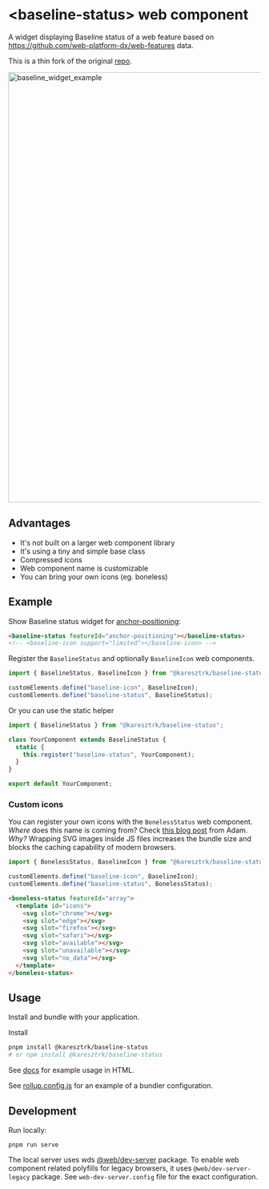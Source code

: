 # &lt;baseline-status> web component

A widget displaying Baseline status of a web feature based on https://github.com/web-platform-dx/web-features data.

This is a thin fork of the original [repo](https://github.com/web-platform-dx/baseline-status).

<img width="859" alt="baseline_widget_example" src="https://github.com/web-platform-dx/baseline-status/assets/1914261/3171ee2d-6949-47c9-8328-b79e467813f7">

## Advantages

- It's not built on a larger web component library
- It's using a tiny and simple base class
- Compressed icons
- Web component name is customizable
- You can bring your own icons (eg. boneless)

## Example

Show Baseline status widget for
[anchor-positioning](https://github.com/web-platform-dx/web-features/blob/main/features/anchor-positioning.yml):

```html
<baseline-status featureId="anchor-positioning"></baseline-status>
<!-- <baseline-icon support="limited"></baseline-icon> -->
```

Register the `BaselineStatus` and optionally `BaselineIcon` web components.

```js
import { BaselineStatus, BaselineIcon } from "@karesztrk/baseline-status";

customElements.define("baseline-icon", BaselineIcon);
customElements.define("baseline-status", BaselineStatus);
```

Or you can use the static helper

```js
import { BaselineStatus } from "@karesztrk/baseline-status";

class YourComponent extends BaselineStatus {
  static {
    this.register("baseline-status", YourComponent);
  }
}

export default YourComponent;
```

### Custom icons

You can register your own icons with the `BonelessStatus` web component.
_Where_ does this name is coming from? Check [this blog post](https://nerdy.dev/headless-boneless-and-skinless-ui) from Adam.
_Why?_ Wrapping SVG images inside JS files increases the bundle size and blocks
the caching capability of modern browsers.

```js
import { BonelessStatus, BaselineIcon } from "@karesztrk/baseline-status";

customElements.define("baseline-icon", BaselineIcon);
customElements.define("baseline-status", BonelessStatus);
```

```html
<boneless-status featureId="array">
  <template id="icons">
    <svg slot="chrome"></svg>
    <svg slot="edge"></svg>
    <svg slot="firefox"></svg>
    <svg slot="safari"></svg>
    <svg slot="available"></svg>
    <svg slot="unavailable"></svg>
    <svg slot="no_data"></svg>
  </template>
</boneless-status>
```

## Usage

Install and bundle with your application.

Install

```sh
pnpm install @karesztrk/baseline-status
# or npm install @karesztrk/baseline-status
```

See [docs](https://github.com/web-platform-dx/baseline-status/blob/main/docs/index.html)
for example usage in HTML.

See [rollup.config.js](https://github.com/web-platform-dx/baseline-status/blob/main/rollup.config.js)
for an example of a bundler configuration.

## Development

Run locally:

```
pnpm run serve
```

The local server uses wds [@web/dev-server](https://modern-web.dev/docs/dev-server/overview/) package.
To enable web component related polyfills for legacy browsers, it uses `@web/dev-server-legacy` package.
See `web-dev-server.config` file for the exact configuration.
